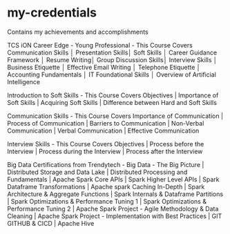 # my-credentials
Contains my achievements and accomplishments

TCS iON Career Edge - Young Professional -
This Course Covers Communication Skills │ Presentation Skills│ Soft Skills │ Career Guidance Framework │ Resume Writing│ Group Discussion Skills│ Interview Skills │ Business Etiquette │ Effective Email Writing │ Telephone Etiquette │ Accounting Fundamentals │ IT Foundational Skills │ Overview of Artificial Intelligence

Introduction to Soft Skills -
This Course Covers Objectives | Importance of Soft Skills | Acquiring Soft Skills | Difference between Hard and Soft Skills

Communication Skills -
This Course Covers Importance of Communication | Process of Communication | Barriers to Communication | Non-Verbal Communication | Verbal Communication | Effective Communication

Interview Skills - 
This Course Covers Objectives | Process before the Interview | Process during the Interview | Process after the Interview

Big Data Certifications from Trendytech -
Big Data - The Big Picture | Distributed Storage and Data Lake | Distributed Processing and Fundamentals | Apache Spark Core APIs | Spark Higher Level APIs | Spark Dataframe Transformations | Apache spark Caching In-Depth | Spark Architecture & Aggregate Functions | Spark Internals & Dataframe Partitions | Spark Optimizations & Performance Tuning 1 | Spark Optimizations & Performance Tuning 2 | Apache Spark Project - Agile Methodology & Data Cleaning | Apache Spark Project - Implementation with Best Practices | GIT GITHUB & CICD | Apache Hive